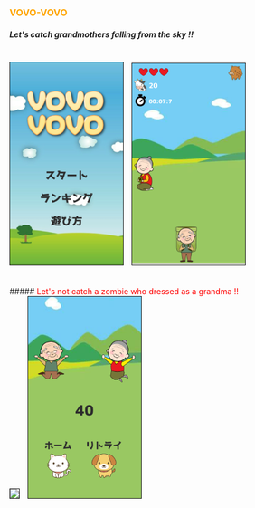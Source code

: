 
### <font color="Orange"> VOVO-VOVO </font>

##### Let's catch grandmothers falling from the sky !!
<br>
<img src="https://github.com/takumiw/src/blob/master/title.png"  width="200px" border="1px" style="margin: 0 10px 0 0">
<img src="https://github.com/takumiw/src/blob/master/game1.png"  width="200px"  border="1px">
<br><br><br>
##### <font color="Red">Let's not catch a zombie who dressed as a grandma !!</font>
<br>
<img src="/https://github.com/takumiw/src/blob/master/game2.png"  width="200px" border="1px" style="margin: 0 10px 0 0">
<img src="https://github.com/takumiw/src/blob/master/game3.png"  width="200px"  border="1px">
